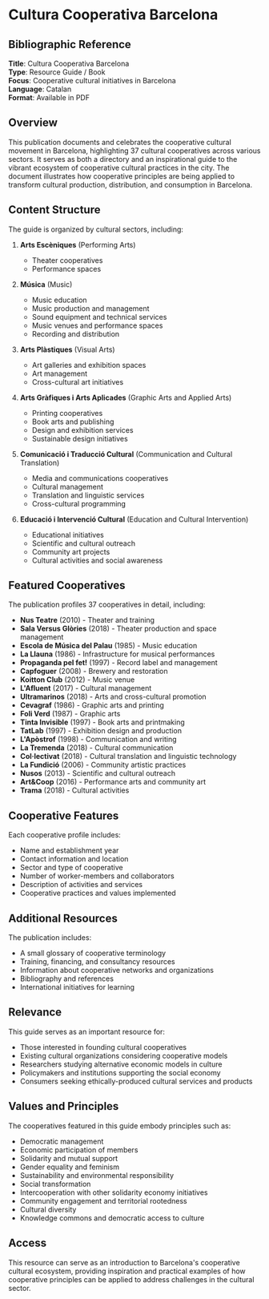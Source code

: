 # Cultura Cooperativa Barcelona

## Bibliographic Reference

**Title**: Cultura Cooperativa Barcelona  
**Type**: Resource Guide / Book  
**Focus**: Cooperative cultural initiatives in Barcelona  
**Language**: Catalan  
**Format**: Available in PDF

## Overview

This publication documents and celebrates the cooperative cultural movement in Barcelona, highlighting 37 cultural cooperatives across various sectors. It serves as both a directory and an inspirational guide to the vibrant ecosystem of cooperative cultural practices in the city. The document illustrates how cooperative principles are being applied to transform cultural production, distribution, and consumption in Barcelona.

## Content Structure

The guide is organized by cultural sectors, including:

1. **Arts Escèniques** (Performing Arts)
   - Theater cooperatives
   - Performance spaces
   
2. **Música** (Music)
   - Music education
   - Music production and management
   - Sound equipment and technical services
   - Music venues and performance spaces
   - Recording and distribution

3. **Arts Plàstiques** (Visual Arts)
   - Art galleries and exhibition spaces
   - Art management
   - Cross-cultural art initiatives

4. **Arts Gràfiques i Arts Aplicades** (Graphic Arts and Applied Arts)
   - Printing cooperatives
   - Book arts and publishing
   - Design and exhibition services
   - Sustainable design initiatives

5. **Comunicació i Traducció Cultural** (Communication and Cultural Translation)
   - Media and communications cooperatives
   - Cultural management
   - Translation and linguistic services
   - Cross-cultural programming

6. **Educació i Intervenció Cultural** (Education and Cultural Intervention)
   - Educational initiatives
   - Scientific and cultural outreach
   - Community art projects
   - Cultural activities and social awareness

## Featured Cooperatives

The publication profiles 37 cooperatives in detail, including:

- **Nus Teatre** (2010) - Theater and training
- **Sala Versus Glòries** (2018) - Theater production and space management
- **Escola de Música del Palau** (1985) - Music education
- **La Llauna** (1986) - Infrastructure for musical performances
- **Propaganda pel fet!** (1997) - Record label and management
- **Capfoguer** (2008) - Brewery and restoration
- **Koitton Club** (2012) - Music venue
- **L'Afluent** (2017) - Cultural management
- **Ultramarinos** (2018) - Arts and cross-cultural promotion
- **Cevagraf** (1986) - Graphic arts and printing
- **Foli Verd** (1987) - Graphic arts
- **Tinta Invisible** (1997) - Book arts and printmaking
- **TatLab** (1997) - Exhibition design and production
- **L'Apòstrof** (1998) - Communication and writing
- **La Tremenda** (2018) - Cultural communication
- **Col·lectivat** (2018) - Cultural translation and linguistic technology
- **La Fundició** (2006) - Community artistic practices
- **Nusos** (2013) - Scientific and cultural outreach
- **Art&Coop** (2016) - Performance arts and community art
- **Trama** (2018) - Cultural activities

## Cooperative Features

Each cooperative profile includes:
- Name and establishment year
- Contact information and location
- Sector and type of cooperative
- Number of worker-members and collaborators
- Description of activities and services
- Cooperative practices and values implemented

## Additional Resources

The publication includes:
- A small glossary of cooperative terminology
- Training, financing, and consultancy resources
- Information about cooperative networks and organizations
- Bibliography and references
- International initiatives for learning

## Relevance

This guide serves as an important resource for:
- Those interested in founding cultural cooperatives
- Existing cultural organizations considering cooperative models
- Researchers studying alternative economic models in culture
- Policymakers and institutions supporting the social economy
- Consumers seeking ethically-produced cultural services and products

## Values and Principles

The cooperatives featured in this guide embody principles such as:
- Democratic management
- Economic participation of members
- Solidarity and mutual support
- Gender equality and feminism
- Sustainability and environmental responsibility
- Social transformation
- Intercooperation with other solidarity economy initiatives
- Community engagement and territorial rootedness
- Cultural diversity
- Knowledge commons and democratic access to culture

## Access

This resource can serve as an introduction to Barcelona's cooperative cultural ecosystem, providing inspiration and practical examples of how cooperative principles can be applied to address challenges in the cultural sector. 